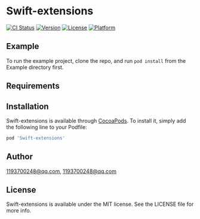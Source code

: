 # Swift-extensions

[![CI Status](https://img.shields.io/travis/1193700248@qq.com/Swift-extensions.svg?style=flat)](https://travis-ci.org/1193700248@qq.com/Swift-extensions)
[![Version](https://img.shields.io/cocoapods/v/Swift-extensions.svg?style=flat)](https://cocoapods.org/pods/Swift-extensions)
[![License](https://img.shields.io/cocoapods/l/Swift-extensions.svg?style=flat)](https://cocoapods.org/pods/Swift-extensions)
[![Platform](https://img.shields.io/cocoapods/p/Swift-extensions.svg?style=flat)](https://cocoapods.org/pods/Swift-extensions)

## Example

To run the example project, clone the repo, and run `pod install` from the Example directory first.

## Requirements

## Installation

Swift-extensions is available through [CocoaPods](https://cocoapods.org). To install
it, simply add the following line to your Podfile:

```ruby
pod 'Swift-extensions'
```

## Author

1193700248@qq.com, 1193700248@qq.com

## License

Swift-extensions is available under the MIT license. See the LICENSE file for more info.
